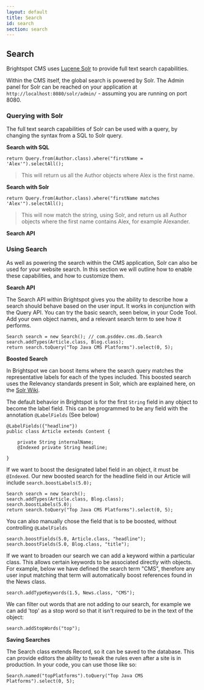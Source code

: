 ```yaml
---
layout: default
title: Search
id: search
section: search
---
```


## Search

Brightspot CMS uses [Lucene Solr](http://lucene.apache.org/solr/) to provide full text search capabilities.

Within the CMS itself, the global search is powered by Solr. The Admin panel for Solr can be reached on your application at `http://localhost:8080/solr/admin/` - assuming you are running on port 8080.


### Querying with Solr

The full text search capabilities of Solr can be used with a query, by changing the syntax from a SQL to Solr query.

**Search with SQL**

	return Query.from(Author.class).where("firstName = 'Alex'").selectAll();
	
> This will return us all the Author objects where Alex is the first name.

	
**Search with Solr**

	return Query.from(Author.class).where("firstName matches 'Alex'").selectAll();
	
> This will now match the string, using Solr, and return us all Author objects where the first name contains Alex, for example Alexander.


**Search API**

### Using Search

As well as powering the search within the CMS application, Solr can also be used for your website search. In this section we will outline how to enable these capabilities, and how to customize them.


**Search API**

The Search API within Brightspot gives you the ability to describe how a search should behave based on the user input. It works in conjunction with the Query API. You can try the basic search, seen below, in your Code Tool. Add your own object names, and a relevant search term to see how it performs.

    Search search = new Search(); // com.psddev.cms.db.Search
	search.addTypes(Article.class, Blog.class);
	return search.toQuery("Top Java CMS Platforms").select(0, 5);
	
**Boosted Search**

In Brightspot we can boost items where the search query matches the representative labels for each of the types included. This boosted search uses the Relevancy standards present in Solr, which are explained here, on the [Solr Wiki](http://wiki.apache.org/solr/SolrRelevancyFAQ#How_can_I_increase_the_score_for_specific_documents). 

The default behavior in Brightspot is for the first `String` field in any object to become the label field. This can be programmed to be any field with the annotation `@LabelFields` (See below) 

	@LabelFields({"headline"})
	public class Article extends Content {

    	private String internalName;
		@Indexed private String headline;

	}


If we want to boost the designated label field in an object, it must be `@Indexed`. Our new boosted search for the headline field in our Article will include `search.boostLabels(5.0);`
	
	Search search = new Search();
	search.addTypes(Article.class, Blog.class);
    search.boostLabels(5.0);
	return search.toQuery("Top Java CMS Platforms").select(0, 5);


You can also manually chose the field that is to be boosted, without controlling `@LabelFields`

	search.boostFields(5.0, Article.class, "headline");
	search.boostFields(5.0, Blog.class, "title");


If we want to broaden our search we can add a keyword within a particular class. This allows certain keywords to be associated directly with objects. For example, below we have defined the search term "CMS", therefore any user input matching that term will automatically boost references found in the News class.

	search.addTypeKeywords(1.5, News.class, "CMS");

We can filter out words that are not adding to our search, for example we can add 'top' as a stop word so that it isn't required to be in the text of the object:

	search.addStopWords("top");



**Saving Searches**

The Search class extends Record, so it can be saved to the database. This can provide editors the ability to tweak the rules even after a site is in production. In your code, you can use those like so:

	Search.named("topPlatforms").toQuery("Top Java CMS Platforms").select(0, 5);

